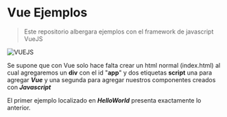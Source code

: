 # Vue Ejemplos
> Este repositorio albergara ejemplos con el framework de javascript VueJS

![VUEJS](https://vuejs.org/images/logo.png?_sw-precache=cf23526f451784ff137f161b8fe18d5a)

Se supone que con Vue solo hace falta crear un html normal (index.html) al cual agregaremos un **div** con el id "**app**" y dos etiquetas **script** una para agregar _**Vue**_ y una segunda para agregar nuestros componentes creados con _**Javascript**_

El primer ejemplo localizado en _**HelloWorld**_ presenta exactamente lo anterior.
